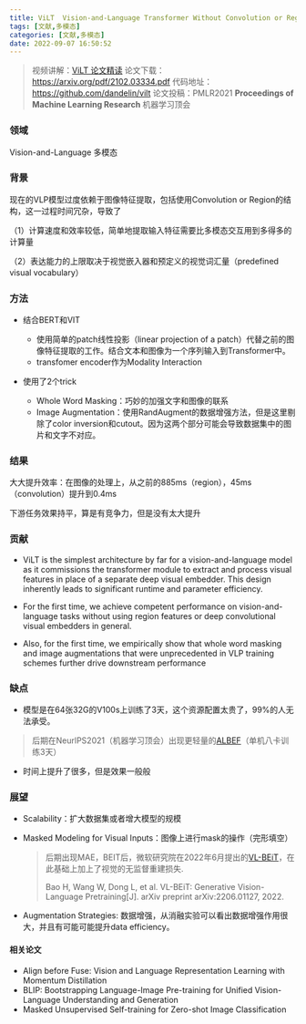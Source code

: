 ```yaml
---
title: ViLT  Vision-and-Language Transformer Without Convolution or Region Supervision
tags: [文献,多模态]
categories: [文献,多模态]
date: 2022-09-07 16:50:52
---
```


> 视频讲解：[ViLT 论文精读](https://www.bilibili.com/video/BV14r4y1j74y?vd_source=d26291f722468f7096aa948876c55640)
> 论文下载：https://arxiv.org/pdf/2102.03334.pdf
> 代码地址：https://github.com/dandelin/vilt
> 论文投稿：PMLR2021 **Proceedings of Machine Learning Research** 机器学习顶会

### 领域

Vision-and-Language 多模态

### 背景

现在的VLP模型过度依赖于图像特征提取，包括使用Convolution or Region的结构，这一过程时间冗杂，导致了

（1）计算速度和效率较低，简单地提取输入特征需要比多模态交互用到多得多的计算量

（2）表达能力的上限取决于视觉嵌入器和预定义的视觉词汇量（predefined visual vocabulary）

### 方法

- 结合BERT和VIT
  - 使用简单的patch线性投影（linear projection of a patch）代替之前的图像特征提取的工作。结合文本和图像为一个序列输入到Transformer中。
  - transfomer encoder作为Modality Interaction

- 使用了2个trick
  - Whole Word Masking：巧妙的加强文字和图像的联系
  - Image Augmentation：使用RandAugment的数据增强方法，但是这里剔除了color inversion和cutout。因为这两个部分可能会导致数据集中的图片和文字不对应。

### 结果

大大提升效率：在图像的处理上，从之前的885ms（region），45ms（convolution）提升到0.4ms

下游任务效果持平，算是有竞争力，但是没有太大提升

### 贡献

- ViLT is the simplest architecture by far for a vision-and-language model as it commissions the transformer module to extract and process visual features in place of a separate deep visual embedder. This design inherently leads to significant runtime and parameter efficiency.

- For the first time, we achieve competent performance on vision-and-language tasks without using region features or deep convolutional visual embedders in general.
- Also, for the first time, we empirically show that whole word masking and image augmentations that were unprecedented in VLP training schemes further drive downstream performance

### 缺点

- 模型是在64张32G的V100s上训练了3天，这个资源配置太贵了，99%的人无法承受。

> 后期在NeurlPS2021（机器学习顶会）出现更轻量的[ALBEF](#相关论文)（单机八卡训练3天）

- 时间上提升了很多，但是效果一般般


### 展望

- Scalability：扩大数据集或者增大模型的规模


- Masked Modeling for Visual Inputs：图像上进行mask的操作（完形填空）

    > 后期出现MAE，BEIT后，微软研究院在2022年6月提出的[VL-BEiT](https://arxiv.org/abs/2206.01127)，在此基础上加上了视觉的无监督重建损失.
    >
    > Bao H, Wang W, Dong L, et al. VL-BEiT: Generative Vision-Language Pretraining[J]. arXiv preprint arXiv:2206.01127, 2022.

- Augmentation Strategies: 数据增强，从消融实验可以看出数据增强作用很大，并且有可能可能提升data efficiency。

#### 相关论文

- Align before Fuse: Vision and Language Representation Learning with Momentum Distillation
- BLIP: Bootstrapping Language-Image Pre-training for Unified Vision-Language Understanding and Generation
- Masked Unsupervised Self-training for Zero-shot Image Classification



